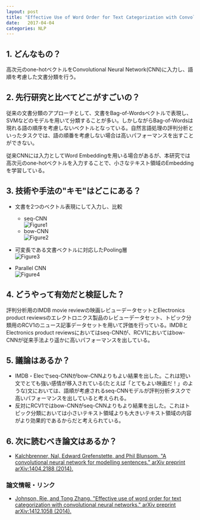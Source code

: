 ```yaml
---
layout: post
title: "Effective Use of Word Order for Text Categorization with Convolutional Neural Networks"
date:   2017-04-04
categories: NLP
---
```


## 1. どんなもの？

高次元のone-hotベクトルをConvolutional Neural Network(CNN)に入力し、語順を考慮した文書分類を行う。

## 2. 先行研究と比べてどこがすごいの？

従来の文書分類のアプローチとして、文書をBag-of-Wordsベクトルで表現し、SVMなどのモデルを用いて分類することが多い。しかしながらBag-of-Wordsは現れる語の順序を考慮しないベクトルとなっている。自然言語処理の評判分析といったタスクでは、語の順番を考慮しない場合は高いパフォーマンスを出すことができない。

従来CNNには入力としてWord Embeddingを用いる場合があるが、本研究では高次元のone-hotベクトルを入力することで、小さなテキスト領域のEmbeddingを学習している。

## 3. 技術や手法の"キモ"はどこにある？

* 文書を2つのベクトル表現にして入力し、比較
  * seq-CNN  
  ![Figure1](https://raw.githubusercontent.com/shunk031/paper-survey/master/images/NLP/Effective_Use_of_Word_Order_for_Text_Categorization_with_Convolutional_Neural_Networks/figure1.png)
  * bow-CNN  
  ![Figure2](https://raw.githubusercontent.com/shunk031/paper-survey/master/images/NLP/Effective_Use_of_Word_Order_for_Text_Categorization_with_Convolutional_Neural_Networks/figure2.png)

* 可変長である文書ベクトルに対応したPooling層  
  ![Figure3](https://raw.githubusercontent.com/shunk031/paper-survey/master/images/NLP/Effective_Use_of_Word_Order_for_Text_Categorization_with_Convolutional_Neural_Networks/figure3.png)

* Parallel CNN  
  ![Figure4](https://raw.githubusercontent.com/shunk031/paper-survey/master/images/NLP/Effective_Use_of_Word_Order_for_Text_Categorization_with_Convolutional_Neural_Networks/figure4.png)

## 4. どうやって有効だと検証した？

評判分析用のIMDB movie reviewの映画レビューデータセットとElectronics product reviewsのエレクトロニクス製品のレビューデータセット、トピック分類用のRCV1のニュース記事データセットを用いて評価を行っている。IMDBとElectronics product reviewsにおいてはseq-CNNが、RCV1においてはbow-CNNが従来手法より遥かに高いパフォーマンスを出している。

## 5. 議論はあるか？

* IMDB・Elecでseq-CNNがbow-CNNよりもよい結果を出した。これは短い文でとても強い感情が移入されている(たとえば「とてもよい映画だ！」のような)文においては、語順が考慮されるseq-CNNモデルが評判分析タスクで高いパフォーマンスを出していると考えられる。
* 反対にRCV1ではbow-CNNがseq-CNNよりもより結果を出した。これはトピック分類においては小さいテキスト領域よりも大きいテキスト領域の内容がより効果的であるからだと考えられている。

## 6. 次に読むべき論文はあるか？

* [Kalchbrenner, Nal, Edward Grefenstette, and Phil Blunsom. "A convolutional neural network for modelling sentences." arXiv preprint arXiv:1404.2188 (2014).](https://arxiv.org/pdf/1404.2188.pdf?utm_content=bufferee286&utm_medium=social&utm_source=plus.google.com&utm_campaign=buffer)

### 論文情報・リンク

* [Johnson, Rie, and Tong Zhang. "Effective use of word order for text categorization with convolutional neural networks." arXiv preprint arXiv:1412.1058 (2014).](https://arxiv.org/pdf/1412.1058)
